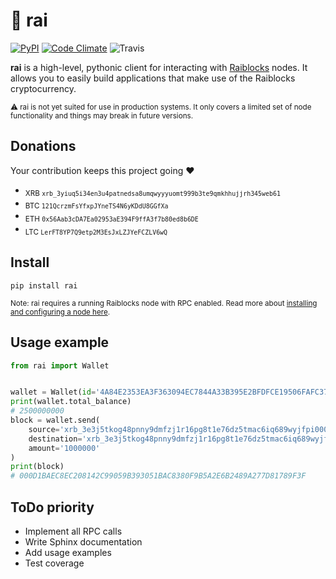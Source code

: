 # 🗿 rai

[![PyPI](https://img.shields.io/pypi/v/rai.svg)]() [![Code Climate](https://img.shields.io/codeclimate/maintainability/kennell/rai.svg)]() ![Travis](https://img.shields.io/travis/kennell/rai.svg)

**rai** is a high-level, pythonic client for interacting with [Raiblocks](https://raiblocks.net/) nodes. It allows you to easily build applications that make use of the Raiblocks cryptocurrency.

<sub>⚠ rai is not yet suited for use in production systems. It only covers a limited set of node functionality and things may break in future versions.</sub>

## Donations

Your contribution keeps this project going ❤️

* <sub>XRB `xrb_3yiuq5i34en3u4patnedsa8umqwyyyuomt999b3te9qmkhhujjrh345web61`</sub>
* <sub>BTC `121QcrzmFsYfxpJYneTS4N6yKDdU8GGfXa`</sub>
* <sub>ETH `0x56Aab3cDA7Ea02953aE394F9ffA3f7b80ed8b6DE`</sub>
* <sub>LTC `LerFT8YP7Q9etp2M3EsJxLZJYeFCZLV6wQ`</sub>

## Install

```
pip install rai
```

<sub>Note: rai requires a running Raiblocks node with RPC enabled. Read more about [installing and configuring a node here](docs/installation.md).</sub>

## Usage example

```python
from rai import Wallet


wallet = Wallet(id='4A84E2353EA3F363094EC7844A33B395E2BFDFCE19506FAFC37C73E7653D430F')
print(wallet.total_balance)
# 2500000000
block = wallet.send(
    source='xrb_3e3j5tkog48pnny9dmfzj1r16pg8t1e76dz5tmac6iq689wyjfpi00000000',
    destination='xrb_3e3j5tkog48pnny9dmfzj1r16pg8t1e76dz5tmac6iq689wyjfpi00000000',
    amount='1000000'
)
print(block)
# 000D1BAEC8EC208142C99059B393051BAC8380F9B5A2E6B2489A277D81789F3F
```

## ToDo priority

* Implement all RPC calls
* Write Sphinx documentation
* Add usage examples
* Test coverage
